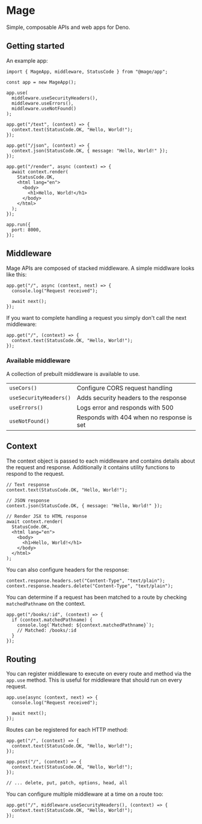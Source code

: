 # Mage

Simple, composable APIs and web apps for Deno.

## Getting started

An example app:

```tsx
import { MageApp, middleware, StatusCode } from "@mage/app";

const app = new MageApp();

app.use(
  middleware.useSecurityHeaders(),
  middleware.useErrors(),
  middleware.useNotFound()
);

app.get("/text", (context) => {
  context.text(StatusCode.OK, "Hello, World!");
});

app.get("/json", (context) => {
  context.json(StatusCode.OK, { message: "Hello, World!" });
});

app.get("/render", async (context) => {
  await context.render(
    StatusCode.OK,
    <html lang="en">
      <body>
        <h1>Hello, World!</h1>
      </body>
    </html>
  );
});

app.run({
  port: 8000,
});
```

## Middleware

Mage APIs are composed of stacked middleware. A simple middlware looks like this:

```tsx
app.get("/", async (context, next) => {
  console.log("Request received");

  await next();
});
```

If you want to complete handling a request you simply don't call the next middleware:

```tsx
app.get("/", (context) => {
  context.text(StatusCode.OK, "Hello, World!");
});
```

### Available middleware

A collection of prebuilt middleware is available to use.

|                        |                                           |
| ---------------------- | ----------------------------------------- |
| `useCors()`            | Configure CORS request handling           |
| `useSecurityHeaders()` | Adds security headers to the response     |
| `useErrors()`          | Logs error and responds with 500          |
| `useNotFound()`        | Responds with 404 when no response is set |

## Context

The context object is passed to each middleware and contains details about the request and response. Additionally it contains utility functions to respond to the request.

```tsx
// Text response
context.text(StatusCode.OK, "Hello, World!");

// JSON response
context.json(StatusCode.OK, { message: "Hello, World!" });

// Render JSX to HTML response
await context.render(
  StatusCode.OK,
  <html lang="en">
    <body>
      <h1>Hello, World!</h1>
    </body>
  </html>
);
```

You can also configure headers for the response:

```tsx
context.response.headers.set("Content-Type", "text/plain");
context.response.headers.delete("Content-Type", "text/plain");
```

You can determine if a request has been matched to a route by checking `matchedPathname` on the context.

```tsx
app.get("/books/:id", (context) => {
  if (context.matchedPathname) {
    console.log(`Matched: ${context.matchedPathname}`);
    // Matched: /books/:id
  }
});
```

## Routing

You can register middleware to execute on every route and method via the `app.use` method. This is useful for middleware that should run on every request.

```tsx
app.use(async (context, next) => {
  console.log("Request received");

  await next();
});
```

Routes can be registered for each HTTP method:

```tsx
app.get("/", (context) => {
  context.text(StatusCode.OK, "Hello, World!");
});

app.post("/", (context) => {
  context.text(StatusCode.OK, "Hello, World!");
});

// ... delete, put, patch, options, head, all
```

You can configure multiple middleware at a time on a route too:

```tsx
app.get("/", middleware.useSecurityHeaders(), (context) => {
  context.text(StatusCode.OK, "Hello, World!");
});
```
